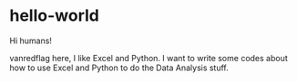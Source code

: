 # hello-world

Hi humans!

vanredflag here, I like Excel and Python.
I want to write some codes about how to use Excel and Python to do the Data Analysis stuff. 
